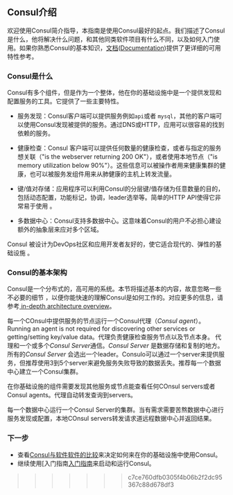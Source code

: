 ## **Consul介绍**

欢迎使用Consul简介指导，本指南是使用Consul最好的起点。我们描述了Consul是什么，他将解决什么问题，和其他同类软件项目有什么不同，以及如何入门使用。如果你熟悉Consul的基本知识，[文档]()([Documentation](https://www.consul.io/docs/))提供了更详细的可用特性参考。

### Consul是什么
Consul有多个组件，但是作为一个整体，他在你的基础设施中是一个提供发现和配置服务的工具。它提供了一些主要特性。

* 服务发现：Consul客户端可以提供服务例如`api`或者 `mysql`，其他的客户端可以使用Consul发现被提供的服务。通过DNS或HTTP，应用可以很容易的找到依赖的服务。

* 健康检查：Consul 客户端可以提供任何数量的健康检查，或者与指定的服务想关联（"is the webserver returning 200 OK"），或者使用本地节点（"is memory utilization below 90%"）。这些信息可以被操作者用来健康集群的健康，也可以被服务发组件用来从肺健康的主机上转发流量。

* 键/值对存储：应用程序可以利用Consul的分层键/值存储为任意数量的目的，包括动态配置，功能标记，协调，leader选举等。简单的HTTP API使得它非常易于使用 。

* 多数据中心：Consul支持多数据中心。这意味着Consul的用户不必担心建设额外的抽象层来应对多个区域。

Consul 被设计为DevOps社区和应用开发者友好的，使它适合现代的、弹性的基础设施 。

### Consul的基本架构
Consul是一个分布式的，高可用的系统。本节将描述基本的内容，故意忽略一些不必要的细节
，以便你能快速的理解Consul是如何工作的。对应更多的信息，请参考[ in-depth architecture overview](https://www.consul.io/docs/internals/architecture.html)。

每一个COnsul中提供服务的节点运行一个Consul代理（*Consul agent*）。Running an agent is not required for discovering other services or getting/setting key/value data。代理负责健康检查服务节点以及节点本身。
代理和一个或多个*Consul Server*通信。*Consul Server* 是数据存储和复制的地方。所有的*Consul Server*  会选出一个leader。Consulo可以通过一个server来提供服务，但推荐使用3到5个server来避免服务失败导致的数据丢失。推荐每一个数据中心建立一个Consul集群。

在你基础设施的组件需要发现其他服务或节点能查看任何COnsul servers或者Consul agents。代理自动转发查询到servers。

每一个数据中心运行一个Consul Server的集群。当有需求需要苦熬数据中心进行服务发现或配置，本地COnsul servers转发请求道远程数据中心并返回结果。

### 下一步
* 查看[Consul与软件软件的比较](https://www.consul.io/intro/vs/)来决定如何来在你的基础设施中使用Consul。
* 继续使用[入门指南[入门指南](https://www.consul.io/intro/getting-started/install.html)来启动和运行Consul。
>>>>>>> c7ce760dfb0305f4b06b2f2dc95367c88d678df3
